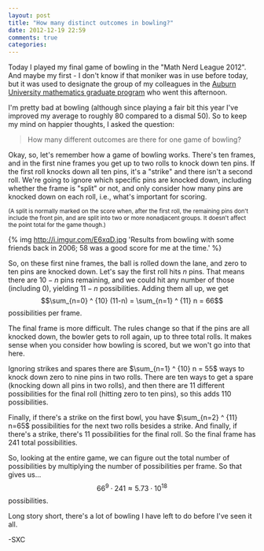 ```yaml
---
layout: post
title: "How many distinct outcomes in bowling?"
date: 2012-12-19 22:59
comments: true
categories: 
---
```


Today I played my final game of bowling in the "Math Nerd League 2012". And maybe my first - I don't know if that moniker was in use before today, but it was used to designate the group of my colleagues in the [Auburn University mathematics graduate program](http://math.auburn.edu/) who went this afternoon.

I'm pretty bad at bowling (although since playing a fair bit this year I've improved my average to roughly 80 compared to a dismal 50). So to keep my mind on happier thoughts, I asked the question:

<blockquote>How many different outcomes are there for one game of bowling?</blockquote>

<!-- more -->

Okay, so, let's remember how a game of bowling works. There's ten frames, and in the first nine frames you get up to two rolls to knock down ten pins. If the first roll knocks down all ten pins, it's a "strike" and there isn't a second roll. We're going to ignore which specific pins are knocked down, including whether the frame is "split" or not, and only consider how many pins are knocked down on each roll, i.e., what's important for scoring.

<small>(A split is normally marked on the score when, after the first roll, the remaining pins don't include the front pin, and are split into two or more nonadjacent groups. It doesn't affect the point total for the game though.)</small>

{% img http://i.imgur.com/E6xqD.jpg 'Results from bowling with some friends back in 2006; 58 was a good score for me at the time.' %}

So, on these first nine frames, the ball is rolled down the lane, and zero to ten pins are knocked down. Let's say the first roll hits $n$ pins. That means there are $10-n$ pins remaining, and we could hit any number of those (including 0), yielding $11-n$ possibilities. Adding them all up, we get 
$$\sum_{n=0} ^ {10} (11-n) = \sum_{n=1} ^ {11} n = 66$$
possibilities per frame.  

The final frame is more difficult. The rules change so that if the pins are all knocked down, the bowler gets to roll again, up to three total rolls. It makes sense when you consider how bowling is scored, but we won't go into that here.

Ignoring strikes and spares there are $\sum_{n=1} ^ {10} n = 55$ ways to knock down zero to nine pins in two rolls. There are ten ways to get a spare (knocking down all pins in two rolls), and then there are 11 different possibilities for the final roll (hitting zero to ten pins), so this adds $110$ possibilities. 

Finally, if there's a strike on the first bowl, you have $\sum_{n=2} ^ {11} n=65$ possibilities for the next two rolls besides a strike. And finally, if there's a strike, there's $11$ possibilities for the final roll. So the final frame has $241$ total possibilities.

So, looking at the entire game, we can figure out the total number of possibilities by multiplying the number of possibilities per frame. So that gives us... $$66 ^ 9 \cdot 241 \approx 5.73 \cdot 10 ^ {18}$$ possibilities.

Long story short, there's a lot of bowling I have left to do before I've seen it all.

-SXC